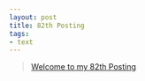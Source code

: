 ```yaml
---
layout: post
title: 82th Posting
tags: 
- text
---
```


> [Welcome to my 82th Posting](https://janghan-kor.tistory.com/442)
